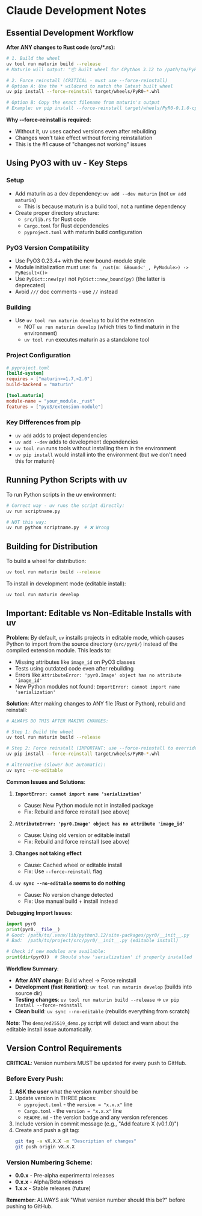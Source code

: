# Claude Development Notes

## Essential Development Workflow

**After ANY changes to Rust code (src/*.rs):**

```bash
# 1. Build the wheel
uv tool run maturin build --release
# Maturin will output: "📦 Built wheel for CPython 3.12 to /path/to/PyR0-X.X.X-cp312-cp312-platform.whl"

# 2. Force reinstall (CRITICAL - must use --force-reinstall)
# Option A: Use the * wildcard to match the latest built wheel
uv pip install --force-reinstall target/wheels/PyR0-*.whl

# Option B: Copy the exact filename from maturin's output
# Example: uv pip install --force-reinstall target/wheels/PyR0-0.1.0-cp312-cp312-macosx_11_0_arm64.whl
```

**Why --force-reinstall is required:**
- Without it, uv uses cached versions even after rebuilding
- Changes won't take effect without forcing reinstallation
- This is the #1 cause of "changes not working" issues

## Using PyO3 with uv - Key Steps

### Setup

- Add maturin as a dev dependency: `uv add --dev maturin` (not `uv add maturin`)
  - This is because maturin is a build tool, not a runtime dependency
- Create proper directory structure:
  - `src/lib.rs` for Rust code
  - `Cargo.toml` for Rust dependencies
  - `pyproject.toml` with maturin build configuration

### PyO3 Version Compatibility

- Use PyO3 0.23.4+ with the new bound-module style
- Module initialization must use: `fn _rust(m: &Bound<'_, PyModule>) -> PyResult<()>`
- Use `PyDict::new(py)` not `PyDict::new_bound(py)` (the latter is deprecated)
- Avoid `///` doc comments - use `//` instead

### Building

- Use `uv tool run maturin develop` to build the extension
  - NOT `uv run maturin develop` (which tries to find maturin in the environment)
  - `uv tool run` executes maturin as a standalone tool

### Project Configuration

```toml
# pyproject.toml
[build-system]
requires = ["maturin>=1.7,<2.0"]
build-backend = "maturin"

[tool.maturin]
module-name = "your_module._rust"
features = ["pyo3/extension-module"]
```

### Key Differences from pip

- `uv add` adds to project dependencies
- `uv add --dev` adds to development dependencies
- `uv tool run` runs tools without installing them in the environment
- `uv pip install` would install into the environment (but we don't need this for maturin)

## Running Python Scripts with uv

To run Python scripts in the uv environment:
```bash
# Correct way - uv runs the script directly:
uv run scriptname.py

# NOT this way:
uv run python scriptname.py  # ❌ Wrong
```

## Building for Distribution

To build a wheel for distribution:
```bash
uv tool run maturin build --release
```

To install in development mode (editable install):
```bash
uv tool run maturin develop
```

## Important: Editable vs Non-Editable Installs with uv

**Problem**: By default, `uv` installs projects in editable mode, which causes Python to import from the source directory (`src/pyr0/`) instead of the compiled extension module. This leads to:
- Missing attributes like `image_id` on PyO3 classes
- Tests using outdated code even after rebuilding
- Errors like `AttributeError: 'pyr0.Image' object has no attribute 'image_id'`
- New Python modules not found: `ImportError: cannot import name 'serialization'`

**Solution**: After making changes to ANY file (Rust or Python), rebuild and reinstall:

```bash
# ALWAYS DO THIS AFTER MAKING CHANGES:

# Step 1: Build the wheel
uv tool run maturin build --release

# Step 2: Force reinstall (IMPORTANT: use --force-reinstall to override cache)
uv pip install --force-reinstall target/wheels/PyR0-*.whl

# Alternative (slower but automatic):
uv sync --no-editable
```

**Common Issues and Solutions**:

1. **`ImportError: cannot import name 'serialization'`**
   - Cause: New Python module not in installed package
   - Fix: Rebuild and force reinstall (see above)

2. **`AttributeError: 'pyr0.Image' object has no attribute 'image_id'`**
   - Cause: Using old version or editable install
   - Fix: Rebuild and force reinstall (see above)

3. **Changes not taking effect**
   - Cause: Cached wheel or editable install
   - Fix: Use `--force-reinstall` flag

4. **`uv sync --no-editable` seems to do nothing**
   - Cause: No version change detected
   - Fix: Use manual build + install instead

**Debugging Import Issues**:
```python
import pyr0
print(pyr0.__file__)  
# Good: /path/to/.venv/lib/python3.12/site-packages/pyr0/__init__.py
# Bad:  /path/to/project/src/pyr0/__init__.py (editable install)

# Check if new modules are available:
print(dir(pyr0))  # Should show 'serialization' if properly installed
```

**Workflow Summary**:
- **After ANY change**: Build wheel → Force reinstall
- **Development (fast iteration)**: `uv tool run maturin develop` (builds into source dir)
- **Testing changes**: `uv tool run maturin build --release` → `uv pip install --force-reinstall`
- **Clean build**: `uv sync --no-editable` (rebuilds everything from scratch)

**Note**: The `demo/ed25519_demo.py` script will detect and warn about the editable install issue automatically.

## Version Control Requirements

**CRITICAL**: Version numbers MUST be updated for every push to GitHub.

### Before Every Push:
1. **ASK the user** what the version number should be
2. Update version in THREE places:
   - `pyproject.toml` - the `version = "x.x.x"` line
   - `Cargo.toml` - the `version = "x.x.x"` line  
   - `README.md` - the version badge and any version references
3. Include version in commit message (e.g., "Add feature X (v0.1.0)")
4. Create and push a git tag:
   ```bash
   git tag -a vX.X.X -m "Description of changes"
   git push origin vX.X.X
   ```

### Version Numbering Scheme:
- **0.0.x** - Pre-alpha experimental releases
- **0.x.x** - Alpha/Beta releases
- **1.x.x** - Stable releases (future)

**Remember**: ALWAYS ask "What version number should this be?" before pushing to GitHub.